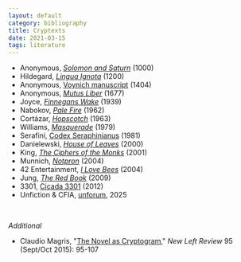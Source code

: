 ```yaml
---
layout: default
category: bibliography
title: Cryptexts
date: 2021-03-15
tags: literature
---
```


* Anonymous, [*Solomon and Saturn*](https://en.wikipedia.org/wiki/Solomon_and_Saturn) (1000)
* Hildegard,  [*Lingua Ignota*](https://en.wikipedia.org/wiki/Lingua_Ignota) (1200)
* Anonymous, [Voynich manuscript](https://en.wikipedia.org/wiki/Voynich_manuscript) (1404)
* Anonymous, [*Mutus Liber*](https://en.wikipedia.org/wiki/Mutus_Liber) (1677)
* Joyce, [*Finnegans Wake*](https://en.wikipedia.org/wiki/Finnegans_Wake) (1939)
* Nabokov, [*Pale Fire*](https://en.wikipedia.org/wiki/Pale_Fire) (1962)
* Cortázar, [*Hopscotch*](https://en.wikipedia.org/wiki/Hopscotch_(Cort%C3%A1zar_novel)) (1963)
* Williams, [*Masquerade*](https://en.wikipedia.org/wiki/Masquerade_(book)) (1979)
* Serafini, [Codex Seraphinianus](https://en.wikipedia.org/wiki/Codex_Seraphinianus) (1981)
* Danielewski, [*House of Leaves*](https://en.wikipedia.org/wiki/House_of_Leaves) (2000)
* King, [*The Ciphers of the Monks*](http://www.davidaking.org/Ciphers.htm) (2001)
* Munnich, [*Notpron*](https://en.wikipedia.org/wiki/Notpron) (2004)
* 42 Entertainment, [*I Love Bees*](https://en.wikipedia.org/wiki/I_Love_Bees) (2004)
* Jung, [*The Red Book*](https://en.wikipedia.org/wiki/The_Red_Book_(Jung)) (2009)
* 3301, [Cicada 3301](https://en.wikipedia.org/wiki/Cicada_3301) (2012)
* Unfiction & CFIA, [unforum](https://forums.unfiction.com/forums.html), 2025

<br>

*Additional*

* Claudio Magris, "[The Novel as Cryptogram](https://newleftreview.org/issues/ii95/articles/claudio-magris-the-novel-as-cryptogram)," *New Left Review* 95 (Sept/Oct 2015): 95-107
